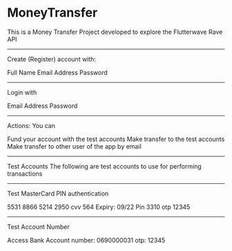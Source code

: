 # MoneyTransfer
This is a Money Transfer Project developed to explore the Flutterwave Rave API

---------------------------------------------------------------------------
Create (Register) account with:

Full Name
Email Address
Password

---------------------------------------------------------------------------
Login with

Email Address
Password

---------------------------------------------------------------------------
Actions: You can
 
Fund your account with the test accounts
Make transfer to the test accounts
Make transfer to other user of the app by email


---------------------------------------------------------------------------
Test Accounts
The following are test accounts to use for performing transactions

----------------------------------
Test MasterCard PIN authentication

5531 8866 5214 2950
cvv 564
Expiry: 09/22
Pin 3310
otp 12345

----------------------------------
Test Account Number

Access Bank
Account number: 0690000031
otp: 12345
